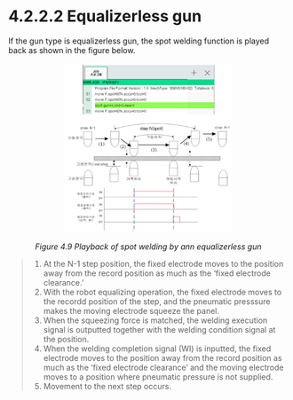 ﻿# 4.2.2.2 Equalizerless gun

If the gun type is equalizerless gun, the spot welding function is played back as shown in the figure below.

<p align="center">
 <img src="../../../_assets/image_5.png" width="60%"></img>
 <em><p align="center">Figure 4.9 Playback of spot welding by ann equalizerless gun</p></em>
</p>

>1. At the N-1 step position, the fixed electrode moves to the position away from the record position as much as the ‘fixed electrode clearance.’
>2. With the robot equalizing operation, the fixed electrode moves to the recordd position of the step, and the pneumatic presssure makes the moving electrode squeeze the panel.
>3. When the squeezing force is matched, the welding execution signal is outputted together with the welding condition signal at the position.
>4. When the welding completion signal (WI) is inputted, the fixed electrode moves to the position away from the record position as much as the ‘fixed electrode clearance’ and the moving electrode moves to a position where pneumatic pressure is not supplied.
>5. Movement to the next step occurs.
